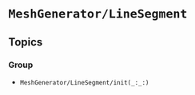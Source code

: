 # ``MeshGenerator/LineSegment``

## Topics

### <!--@START_MENU_TOKEN@-->Group<!--@END_MENU_TOKEN@-->

- ``MeshGenerator/LineSegment/init(_:_:)``
